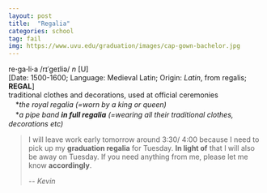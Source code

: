 ```yaml
---
layout: post
title:  "Regalia"
categories: school
tag: fail
img: https://www.uvu.edu/graduation/images/cap-gown-bachelor.jpg
---
```

<DIV style="MARGIN: 0px 0px 5px">re<B>·</B>ga<B>·</B>li<B>·</B>a /rɪˈgeɪliə/ <I>n</I> [U] <BR>[Date: 1500-1600; Language: Medieval Latin; Origin: <I>Latin</I>, from regalis; <B>REGAL</B>]<BR>traditional clothes and decorations, used at official ceremonies<BR>　*<I>the royal regalia (=worn by a king or queen)</I> <BR>　*<I>a pipe band <B>in full regalia</B> (=wearing all their traditional clothes, decorations etc)</I></DIV>

> I will leave work early tomorrow around 3:30/ 4:00 because I need to pick up my **graduation regalia** for Tuesday. **In light of** that I will also be away on Tuesday. If you need anything from me, please let me know **accordingly**.
>
> -- <cite>Kevin</cite>
